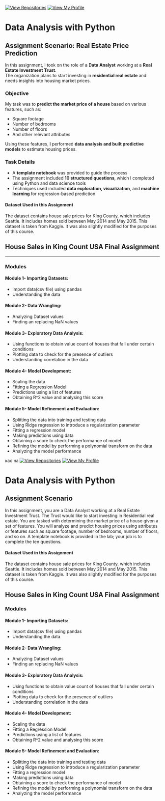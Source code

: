 [![View Repositories](https://img.shields.io/badge/View-My_Repositories-blue?logo=GitHub)](https://github.com/Yulia-Momotyuk?tab=repositories)
[![View My Profile](https://img.shields.io/badge/View-My_Profile-green?logo=GitHub)](https://github.com/Yulia-Momotyuk)
# Data Analysis with Python

##  Assignment Scenario: Real Estate Price Prediction

In this assignment, I took on the role of a **Data Analyst** working at a **Real Estate Investment Trust**.  
The organization plans to start investing in **residential real estate** and needs insights into housing market prices.


### Objective

My task was to **predict the market price of a house** based on various features, such as:
- Square footage  
- Number of bedrooms  
- Number of floors  
- And other relevant attributes  

Using these features, I performed **data analysis and built predictive models** to estimate housing prices.


### Task Details

- A **template notebook** was provided to guide the process  
- The assignment included **10 structured questions**, which I completed using Python and data science tools  
- Techniques used included **data exploration, visualization**, and **machine learning** for regression-based prediction  

#### Dataset Used in this Assignment
The dataset contains house sale prices for King County, which includes Seattle. It includes homes sold between May 2014 and May 2015. This dataset is taken from Kaggle. It was also slightly modified for the purposes of this course.

## House Sales in King Count USA Final Assignment
---
### Modules

#### Module 1- Importing Datasets:
- Import data(csv file) using pandas
- Understanding the data

#### Module 2- Data Wrangling:
- Analyzing Dataset values
- Finding an replacing NaN values

#### Module 3- Exploratory Data Analysis:
- Using functions to obtain value count of houses that fall under certain conditions
- Plotting data to check for the presence of outliers
- Understanding correlation in the data

#### Module 4- Model Development:
- Scaling the data
- Fitting a Regression Model
- Predictions using a list of features
- Obtaining R^2 value and analysing this score

#### Module 5- Model Refinement and Evaluation:
- Splitting the data into training and testing data
- Using Ridge regression to introduce a regularization parameter
- Fitting a regression model
- Making predictions using data
- Obtaining a score to check the performance of model
- Refining the model by performing a polynomial transform on the data
- Analyzing the model performance


 кас на
[![View Repositories](https://img.shields.io/badge/View-My_Repositories-blue?logo=GitHub)](https://github.com/Yulia-Momotyuk?tab=repositories)
[![View My Profile](https://img.shields.io/badge/View-My_Profile-green?logo=GitHub)](https://github.com/Yulia-Momotyuk)
# Data Analysis with Python

## Assignment Scenario

In this assignment, you are a Data Analyst working at a Real Estate Investment Trust. The Trust would like to start investing in Residential real estate. You are tasked with determining the market price of a house given a set of features. You will analyze and predict housing prices using attributes or features such as square footage, number of bedrooms, number of floors, and so on. A template notebook is provided in the lab; your job is to complete the ten questions.

#### Dataset Used in this Assignment
The dataset contains house sale prices for King County, which includes Seattle. It includes homes sold between May 2014 and May 2015. This dataset is taken from Kaggle. It was also slightly modified for the purposes of this course.

## House Sales in King Count USA Final Assignment

### Modules

#### Module 1- Importing Datasets:
- Import data(csv file) using pandas
- Understanding the data

#### Module 2- Data Wrangling:
- Analyzing Dataset values
- Finding an replacing NaN values

#### Module 3- Exploratory Data Analysis:
- Using functions to obtain value count of houses that fall under certain conditions
- Plotting data to check for the presence of outliers
- Understanding correlation in the data

#### Module 4- Model Development:
- Scaling the data
- Fitting a Regression Model
- Predictions using a list of features
- Obtaining R^2 value and analysing this score

#### Module 5- Model Refinement and Evaluation:
- Splitting the data into training and testing data
- Using Ridge regression to introduce a regularization parameter
- Fitting a regression model
- Making predictions using data
- Obtaining a score to check the performance of model
- Refining the model by performing a polynomial transform on the data
- Analyzing the model performance


 
